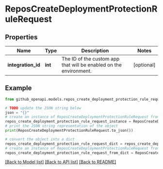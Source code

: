 # ReposCreateDeploymentProtectionRuleRequest


## Properties

Name | Type | Description | Notes
------------ | ------------- | ------------- | -------------
**integration_id** | **int** | The ID of the custom app that will be enabled on the environment. | [optional] 

## Example

```python
from github_openapi.models.repos_create_deployment_protection_rule_request import ReposCreateDeploymentProtectionRuleRequest

# TODO update the JSON string below
json = "{}"
# create an instance of ReposCreateDeploymentProtectionRuleRequest from a JSON string
repos_create_deployment_protection_rule_request_instance = ReposCreateDeploymentProtectionRuleRequest.from_json(json)
# print the JSON string representation of the object
print(ReposCreateDeploymentProtectionRuleRequest.to_json())

# convert the object into a dict
repos_create_deployment_protection_rule_request_dict = repos_create_deployment_protection_rule_request_instance.to_dict()
# create an instance of ReposCreateDeploymentProtectionRuleRequest from a dict
repos_create_deployment_protection_rule_request_from_dict = ReposCreateDeploymentProtectionRuleRequest.from_dict(repos_create_deployment_protection_rule_request_dict)
```
[[Back to Model list]](../README.md#documentation-for-models) [[Back to API list]](../README.md#documentation-for-api-endpoints) [[Back to README]](../README.md)



